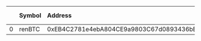 |    | Symbol   | Address                                    |   Amount | Cowswap ID   |
|---:|:---------|:-------------------------------------------|---------:|:-------------|
|  0 | renBTC   | 0xEB4C2781e4ebA804CE9a9803C67d0893436bB27D | 0.182231 | []           |